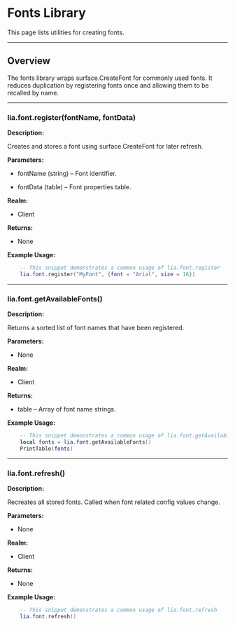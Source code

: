 # Fonts Library


This page lists utilities for creating fonts.


---


## Overview


The fonts library wraps surface.CreateFont for commonly used fonts. It reduces duplication by registering fonts once and allowing them to be recalled by name.


---


### lia.font.register(fontName, fontData)

**Description:**


Creates and stores a font using surface.CreateFont for later refresh.


**Parameters:**


* fontName (string) – Font identifier.


* fontData (table) – Font properties table.


**Realm:**


* Client


**Returns:**


* None


**Example Usage:**


```lua
    -- This snippet demonstrates a common usage of lia.font.register
    lia.font.register("MyFont", {font = "Arial", size = 16})
```


---


### lia.font.getAvailableFonts()

**Description:**


Returns a sorted list of font names that have been registered.


**Parameters:**


* None


**Realm:**


* Client


**Returns:**


* table – Array of font name strings.


**Example Usage:**


```lua
    -- This snippet demonstrates a common usage of lia.font.getAvailableFonts
    local fonts = lia.font.getAvailableFonts()
    PrintTable(fonts)
```


---


### lia.font.refresh()

**Description:**


Recreates all stored fonts. Called when font related config values change.


**Parameters:**


* None


**Realm:**


* Client


**Returns:**


* None


**Example Usage:**


```lua
    -- This snippet demonstrates a common usage of lia.font.refresh
    lia.font.refresh()
```

